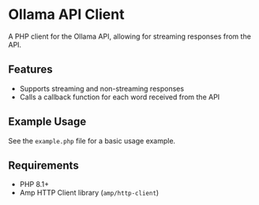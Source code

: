 # Ollama API Client
A PHP client for the Ollama API, allowing for streaming responses from the API. 

## Features
- Supports streaming and non-streaming responses
- Calls a callback function for each word received from the API

## Example Usage
See the `example.php` file for a basic usage example. 

## Requirements
- PHP 8.1+
- Amp HTTP Client library (`amp/http-client`)